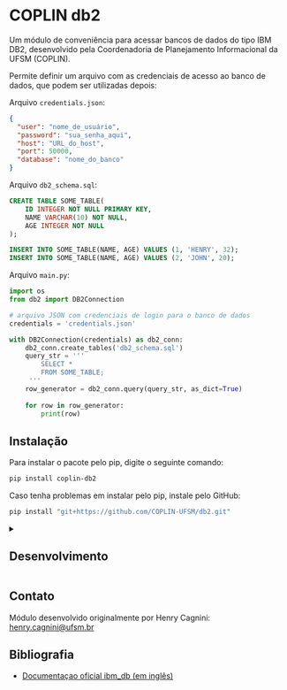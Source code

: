 # COPLIN db2

Um módulo de conveniência para acessar bancos de dados do tipo IBM DB2, desenvolvido pela Coordenadoria de Planejamento
Informacional da UFSM (COPLIN).

Permite definir um arquivo com as credenciais de acesso ao banco de dados, que podem ser utilizadas depois:

Arquivo `credentials.json`:

```json
{
  "user": "nome_de_usuário",
  "password": "sua_senha_aqui",
  "host": "URL_do_host",
  "port": 50000,
  "database": "nome_do_banco"
}
```

Arquivo `db2_schema.sql`:

```sql
CREATE TABLE SOME_TABLE(
    ID INTEGER NOT NULL PRIMARY KEY,
    NAME VARCHAR(10) NOT NULL,
    AGE INTEGER NOT NULL
);

INSERT INTO SOME_TABLE(NAME, AGE) VALUES (1, 'HENRY', 32);
INSERT INTO SOME_TABLE(NAME, AGE) VALUES (2, 'JOHN', 20);

```

Arquivo `main.py`:

```python
import os
from db2 import DB2Connection

# arquivo JSON com credenciais de login para o banco de dados
credentials = 'credentials.json'

with DB2Connection(credentials) as db2_conn:
    db2_conn.create_tables('db2_schema.sql')
    query_str = '''
        SELECT * 
        FROM SOME_TABLE;
     ''' 
    row_generator = db2_conn.query(query_str, as_dict=True)
    
    for row in row_generator:
        print(row)
```

## Instalação

Para instalar o pacote pelo pip, digite o seguinte comando:

```bash
pip install coplin-db2
```

Caso tenha problemas em instalar pelo pip, instale pelo GitHub:

```bash
pip install "git+https://github.com/COPLIN-UFSM/db2.git"
```

<details>
<summary><h2>Desenvolvimento</h2></summary>

Este passo-a-passo refere-se às instruções para **desenvolvimento** do pacote. Se você deseja apenas usá-lo, siga para
a seção [Instalação](#instalação).

1. Instale as bibliotecas necessárias:

   ```bash
   conda create --name db2 python==3.11.* pip --yes
   pip install coplin-db2
   conda install --file requirements.txt --yes
   ```

   2. Construa o pacote:

      ```bash
      python -m build 
      ```

      3. Para publicá-lo no PyPi, use o twine:

         ```bash
         twine upload dist/*
         ```

         **NOTA:** Será preciso definir um arquivo `.pypirc` no seu diretório HOME:

         ```text
         [distutils]
         index-servers =
            pypi
            pypitest
         
         [pypi]
            repository =  https://upload.pypi.org/legacy/
            username = __token__
            password = <token gerado no link https://pypi.org/manage/account/token/>
         
         [pypitest]
            repository = https://test.pypi.org/legacy/
            username = __token__
            password = <token gerado no link https://pypi.org/manage/account/token/>
         ```

</details>

## Contato

Módulo desenvolvido originalmente por Henry Cagnini: [henry.cagnini@ufsm.br]()

## Bibliografia

* [Documentaçao oficial ibm_db (em inglês)](https://www.ibm.com/docs/en/db2/11.5?topic=db-connecting-database-server)
